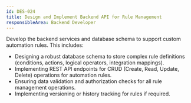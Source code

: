 ```yaml
---
id: DES-024
title: Design and Implement Backend API for Rule Management
responsibleArea: Backend Developer
---
```

Develop the backend services and database schema to support custom automation rules. This includes:
*   Designing a robust database schema to store complex rule definitions (conditions, actions, logical operators, integration mappings).
*   Implementing REST API endpoints for CRUD (Create, Read, Update, Delete) operations for automation rules.
*   Ensuring data validation and authorization checks for all rule management operations.
*   Implementing versioning or history tracking for rules if required.